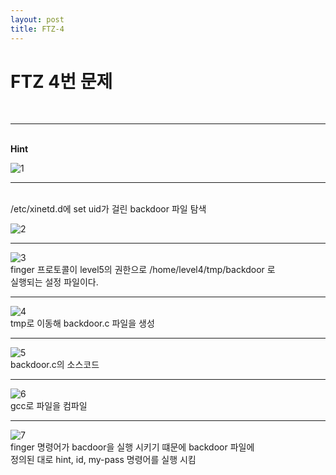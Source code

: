 ```yaml
---
layout: post
title: FTZ-4
---
```

<h1>FTZ 4번 문제</h1>


<br>

___

<br>
<strong>Hint</strong>
<br>

![1](https://user-images.githubusercontent.com/39820421/61165960-57cde480-a562-11e9-8115-83b40204dd55.png)

____

<br>
/etc/xinetd.d에 set uid가 걸린 backdoor 파일 탐색
<br>

![2](https://user-images.githubusercontent.com/39820421/61165961-58667b00-a562-11e9-83a7-0c4e83eafb63.png)


___

![3](https://user-images.githubusercontent.com/39820421/61165962-58667b00-a562-11e9-9e6b-13b457b73853.png)
<br>
finger 프로토콜이 level5의 권한으로 /home/level4/tmp/backdoor 로 <br>실행되는 설정 파일이다.

___

![4](https://user-images.githubusercontent.com/39820421/61165963-58667b00-a562-11e9-8676-fbeb16ae04d3.png)
<br>
tmp로 이동해 backdoor.c 파일을 생성

____

![5](https://user-images.githubusercontent.com/39820421/61165964-58667b00-a562-11e9-9c18-649dd34a8ae6.png)
<br>backdoor.c의 소스코드

___

![6](https://user-images.githubusercontent.com/39820421/61165965-58ff1180-a562-11e9-8d5e-07567e2a29aa.png)
<br>gcc로 파일을 컴파일

____

![7](https://user-images.githubusercontent.com/39820421/61165966-58ff1180-a562-11e9-90af-cb39e6e9553b.png)
<br>finger 명령어가 bacdoor을 실행 시키기 떄문에 backdoor 파일에<br> 정의된 대로 hint, id, my-pass 명령어를
실행 시킴
